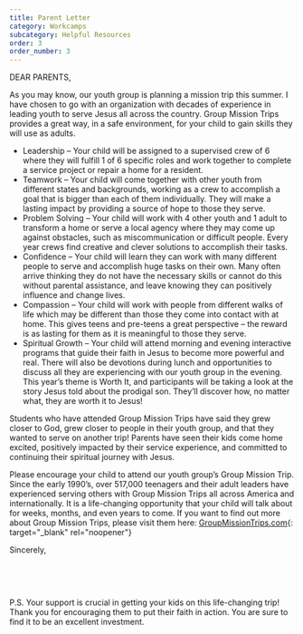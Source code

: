 ```yaml
---
title: Parent Letter
category: Workcamps
subcategory: Helpful Resources
order: 3
order_number: 3
---
```


DEAR PARENTS,

As you may know, our youth group is planning a mission trip this summer. I have chosen to go with an organization with decades of experience in leading youth to serve Jesus all across the country. Group Mission Trips provides a great way, in a safe environment, for your child to gain skills they will use as adults.

* Leadership – Your child will be assigned to a supervised crew of 6 where they will fulfill 1 of 6 specific roles and work together to complete a service project or repair a home for a resident.
* Teamwork – Your child will come together with other youth from different states and backgrounds, working as a crew to accomplish a goal that is bigger than each of them individually. They will make a lasting impact by providing a source of hope to those they serve.
* Problem Solving – Your child will work with 4 other youth and 1 adult to transform a home or serve a local agency where they may come up against obstacles, such as miscommunication or difficult people. Every year crews find creative and clever solutions to accomplish their tasks.
* Confidence – Your child will learn they can work with many different people to serve and accomplish huge tasks on their own. Many often arrive thinking they do not have the necessary skills or cannot do this without parental assistance, and leave knowing they can positively influence and change lives.
* Compassion – Your child will work with people from different walks of life which may be different than those they come into contact with at home. This gives teens and pre-teens a great perspective – the reward is as lasting for them as it is meaningful to those they serve.
* Spiritual Growth – Your child will attend morning and evening interactive programs that guide their faith in Jesus to become more powerful and real. There will also be devotions during lunch and opportunities to discuss all they are experiencing with our youth group in the evening. This year’s theme is Worth It, and participants will be taking a look at the story Jesus told about the prodigal son. They’ll discover how, no matter what, they are worth it to Jesus\!

Students who have attended Group Mission Trips have said they grew closer to God, grew closer to people in their youth group, and that they wanted to serve on another trip\! Parents have seen their kids come home excited, positively impacted by their service experience, and committed to continuing their spiritual journey with Jesus.

Please encourage your child to attend our youth group’s Group Mission Trip. Since the early 1990’s, over 517,000 teenagers and their adult leaders have experienced serving others with Group Mission Trips all across America and internationally. It is a life-changing opportunity that your child will talk about for weeks, months, and even years to come. If you want to find out more about Group Mission Trips, please visit them here: [GroupMissionTrips.com](https://groupmissiontrips.com/){: target="_blank" rel="noopener"}

Sincerely,

&nbsp;

&nbsp;

P.S. Your support is crucial in getting your kids on this life-changing trip\! Thank you for encouraging them to put their faith in action. You are sure to find it to be an excellent investment.

